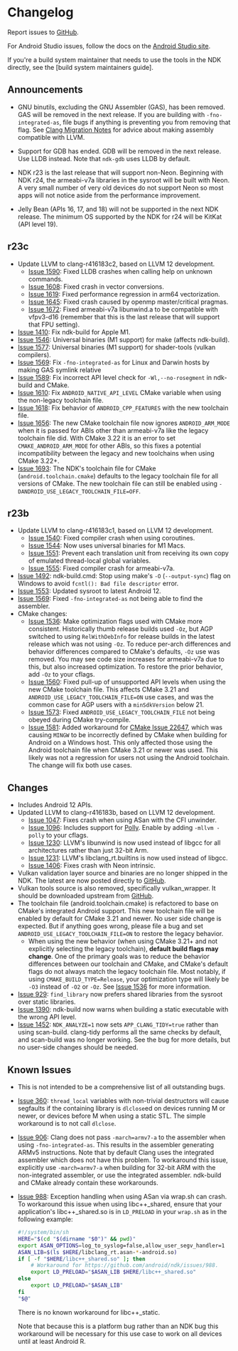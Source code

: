 # Changelog

Report issues to [GitHub].

For Android Studio issues, follow the docs on the [Android Studio site].

If you're a build system maintainer that needs to use the tools in the NDK
directly, see the [build system maintainers guide].

[GitHub]: https://github.com/android/ndk/issues
[Android Studio site]: http://tools.android.com/filing-bugs
[build system maintainers]: https://android.googlesource.com/platform/ndk/+/master/docs/BuildSystemMaintainers.md

## Announcements

* GNU binutils, excluding the GNU Assembler (GAS), has been removed. GAS will be
  removed in the next release. If you are building with `-fno-integrated-as`,
  file bugs if anything is preventing you from removing that flag. See
  [Clang Migration Notes] for advice about making assembly compatible with LLVM.

* Support for GDB has ended. GDB will be removed in the next release. Use LLDB
  instead. Note that `ndk-gdb` uses LLDB by default.

* NDK r23 is the last release that will support non-Neon. Beginning with NDK
  r24, the armeabi-v7a libraries in the sysroot will be built with Neon. A very
  small number of very old devices do not support Neon so most apps will not
  notice aside from the performance improvement.

* Jelly Bean (APIs 16, 17, and 18) will not be supported in the next NDK
  release. The minimum OS supported by the NDK for r24 will be KitKat (API level
  19).

[Clang Migration Notes]: https://android.googlesource.com/platform/ndk/+/master/docs/ClangMigration.md

## r23c

* Update LLVM to clang-r416183c2, based on LLVM 12 development.
  * [Issue 1590]: Fixed LLDB crashes when calling help on unknown commands.
  * [Issue 1608]: Fixed crash in vector conversions.
  * [Issue 1619]: Fixed performance regression in arm64 vectorization.
  * [Issue 1645]: Fixed crash caused by openmp master/critical pragmas.
  * [Issue 1672]: Fixed armeabi-v7a libunwind.a to be compatible with vfpv3-d16
    (remember that this is the last release that will support that FPU setting).
* [Issue 1410]: Fix ndk-build for Apple M1.
* [Issue 1546]: Universal binaries (M1 support) for make (affects ndk-build).
* [Issue 1577]: Universal binaries (M1 support) for shader-tools (vulkan
  compilers).
* [Issue 1569]: Fix `-fno-integrated-as` for Linux and Darwin hosts by making
  GAS symlink relative
* [Issue 1589]: Fix incorrect API level check for `-Wl,--no-rosegment` in
  ndk-build and CMake.
* [Issue 1610]: Fix `ANDROID_NATIVE_API_LEVEL` CMake variable when using the
  non-legacy toolchain file.
* [Issue 1618]: Fix behavior of `ANDROID_CPP_FEATURES` with the new toolchain
  file.
* [Issue 1656]: The new CMake toolchain file now ignores `ANDROID_ARM_MODE` when
  it is passed for ABIs other than armeabi-v7a like the legacy toolchain file
  did. With CMake 3.22 it is an error to set `CMAKE_ANDROID_ARM_MODE` for other
  ABIs, so this fixes a potential incompatibility between the legacy and new
  toolchains when using CMake 3.22+.
* [Issue 1693]: The NDK's toolchain file for CMake (`android.toolchain.cmake`)
  defaults to the legacy toolchain file for all versions of CMake. The new
  toolchain file can still be enabled using
  `-DANDROID_USE_LEGACY_TOOLCHAIN_FILE=OFF`.

[Issue 1410]: https://github.com/android/ndk/issues/1410
[Issue 1546]: https://github.com/android/ndk/issues/1546
[Issue 1577]: https://github.com/android/ndk/issues/1577
[Issue 1589]: https://github.com/android/ndk/issues/1589
[Issue 1590]: https://github.com/android/ndk/issues/1590
[Issue 1608]: https://github.com/android/ndk/issues/1608
[Issue 1610]: https://github.com/android/ndk/issues/1610
[Issue 1618]: https://github.com/android/ndk/issues/1618
[Issue 1619]: https://github.com/android/ndk/issues/1619
[Issue 1645]: https://github.com/android/ndk/issues/1645
[Issue 1656]: https://github.com/android/ndk/issues/1656
[Issue 1672]: https://github.com/android/ndk/issues/1672
[Issue 1693]: https://github.com/android/ndk/issues/1693

## r23b

* Update LLVM to clang-r416183c1, based on LLVM 12 development.
  * [Issue 1540]: Fixed compiler crash when using coroutines.
  * [Issue 1544]: Now uses universal binaries for M1 Macs.
  * [Issue 1551]: Prevent each translation unit from receiving its own copy of
    emulated thread-local global variables.
  * [Issue 1555]: Fixed compiler crash for armeabi-v7a.
* [Issue 1492]: ndk-build.cmd: Stop using make's `-O` (`--output-sync`) flag on
  Windows to avoid `fcntl(): Bad file descriptor` error.
* [Issue 1553]: Updated sysroot to latest Android 12.
* [Issue 1569]: Fixed `-fno-integrated-as` not being able to find the assembler.
* CMake changes:
  * [Issue 1536]: Make optimization flags used with CMake more consistent.
    Historically thumb release builds used `-Oz`, but AGP switched to using
    `RelWithDebInfo` for release builds in the latest release which was not
    using `-Oz`. To reduce per-arch differences and behavior differences
    compared to CMake's defaults, `-Oz` use was removed. You may see code size
    increases for armeabi-v7a due to this, but also increased optimization. To
    restore the prior behavior, add `-Oz` to your cflags.
  * [Issue 1560]: Fixed pull-up of unsupported API levels when using the new
    CMake toolchain file. This affects CMake 3.21 and
    `ANDROID_USE_LEGACY_TOOLCHAIN_FILE=ON` use cases, and was the common case
    for AGP users with a `minSdkVersion` below 21.
  * [Issue 1573]: Fixed `ANDROID_USE_LEGACY_TOOLCHAIN_FILE` not being obeyed
    during CMake try-compile.
  * [Issue 1581]: Added workaround for [CMake Issue 22647], which was causing
    `MINGW` to be incorrectly defined by CMake when building for Android on a
    Windows host. This only affected those using the Android toolchain file when
    CMake 3.21 or newer was used. This likely was not a regression for users not
    using the Android toolchain. The change will fix both use cases.

[CMake Issue 22647]: https://gitlab.kitware.com/cmake/cmake/-/issues/22647
[Issue 1492]: https://github.com/android/ndk/issues/1492
[Issue 1536]: https://github.com/android/ndk/issues/1536
[Issue 1540]: https://github.com/android/ndk/issues/1540
[Issue 1544]: https://github.com/android/ndk/issues/1544
[Issue 1551]: https://github.com/android/ndk/issues/1551
[Issue 1553]: https://github.com/android/ndk/issues/1553
[Issue 1555]: https://github.com/android/ndk/issues/1555
[Issue 1560]: https://github.com/android/ndk/issues/1560
[Issue 1569]: https://github.com/android/ndk/issues/1569
[Issue 1573]: https://github.com/android/ndk/issues/1573
[Issue 1581]: https://github.com/android/ndk/issues/1581

## Changes

* Includes Android 12 APIs.
* Updated LLVM to clang-r416183b, based on LLVM 12 development.
  * [Issue 1047]: Fixes crash when using ASan with the CFI unwinder.
  * [Issue 1096]: Includes support for [Polly]. Enable by adding `-mllvm -polly`
    to your cflags.
  * [Issue 1230]: LLVM's libunwind is now used instead of libgcc for all
    architectures rather than just 32-bit Arm.
  * [Issue 1231]: LLVM's libclang_rt.builtins is now used instead of libgcc.
  * [Issue 1406]: Fixes crash with Neon intrinsic.
* Vulkan validation layer source and binaries are no longer shipped in the NDK.
  The latest are now posted directly to [GitHub](https://github.com/KhronosGroup/Vulkan-ValidationLayers/releases).
* Vulkan tools source is also removed, specifically vulkan_wrapper.
  It should be downloaded upstream from [GitHub](https://github.com/KhronosGroup/Vulkan-Tools).
* The toolchain file (android.toolchain.cmake) is refactored to base on CMake's
  integrated Android support. This new toolchain file will be enabled by default
  for CMake 3.21 and newer. No user side change is expected. But if anything goes
  wrong, please file a bug and set `ANDROID_USE_LEGACY_TOOLCHAIN_FILE=ON` to
  restore the legacy behavior.
    * When using the new behavior (when using CMake 3.21+ and not explicitly
      selecting the legacy toolchain), **default build flags may change**. One
      of the primary goals was to reduce the behavior differences between our
      toolchain and CMake, and CMake's default flags do not always match the
      legacy toolchain file. Most notably, if using `CMAKE_BUILD_TYPE=Release`,
      your optimization type will likely be `-O3` instead of `-O2` or `-Oz`. See
      [Issue 1536] for more information.
* [Issue 929]: `find_library` now prefers shared libraries from the sysroot over
  static libraries.
* [Issue 1390]: ndk-build now warns when building a static executable with the
  wrong API level.
* [Issue 1452]: `NDK_ANALYZE=1` now sets `APP_CLANG_TIDY=true` rather than using
  scan-build. clang-tidy performs all the same checks by default, and scan-build
  was no longer working. See the bug for more details, but no user-side changes
  should be needed.

[Issue 929]: https://github.com/android/ndk/issues/929
[Issue 1047]: https://github.com/android/ndk/issues/1047
[Issue 1096]: https://github.com/android/ndk/issues/1096
[Issue 1230]: https://github.com/android/ndk/issues/1230
[Issue 1231]: https://github.com/android/ndk/issues/1231
[Issue 1390]: https://github.com/android/ndk/issues/1390
[Issue 1406]: https://github.com/android/ndk/issues/1406
[Issue 1452]: https://github.com/android/ndk/issues/1452
[Issue 1536]: https://github.com/android/ndk/issues/1536
[Polly]: https://polly.llvm.org/

## Known Issues

* This is not intended to be a comprehensive list of all outstanding bugs.
* [Issue 360]: `thread_local` variables with non-trivial destructors will cause
  segfaults if the containing library is `dlclose`ed on devices running M or
  newer, or devices before M when using a static STL. The simple workaround is
  to not call `dlclose`.
* [Issue 906]: Clang does not pass `-march=armv7-a` to the assembler when using
  `-fno-integrated-as`. This results in the assembler generating ARMv5
  instructions. Note that by default Clang uses the integrated assembler which
  does not have this problem. To workaround this issue, explicitly use
  `-march=armv7-a` when building for 32-bit ARM with the non-integrated
  assembler, or use the integrated assembler. ndk-build and CMake already
  contain these workarounds.
* [Issue 988]: Exception handling when using ASan via wrap.sh can crash. To
  workaround this issue when using libc++_shared, ensure that your
  application's libc++_shared.so is in `LD_PRELOAD` in your `wrap.sh` as in the
  following example:

  ```bash
  #!/system/bin/sh
  HERE="$(cd "$(dirname "$0")" && pwd)"
  export ASAN_OPTIONS=log_to_syslog=false,allow_user_segv_handler=1
  ASAN_LIB=$(ls $HERE/libclang_rt.asan-*-android.so)
  if [ -f "$HERE/libc++_shared.so" ]; then
      # Workaround for https://github.com/android/ndk/issues/988.
      export LD_PRELOAD="$ASAN_LIB $HERE/libc++_shared.so"
  else
      export LD_PRELOAD="$ASAN_LIB"
  fi
  "$@"
   ```

  There is no known workaround for libc++_static.

  Note that because this is a platform bug rather than an NDK bug this
  workaround will be necessary for this use case to work on all devices until
  at least Android R.

[Issue 360]: https://github.com/android/ndk/issues/360
[Issue 906]: https://github.com/android/ndk/issues/906
[Issue 988]: https://github.com/android/ndk/issues/988
